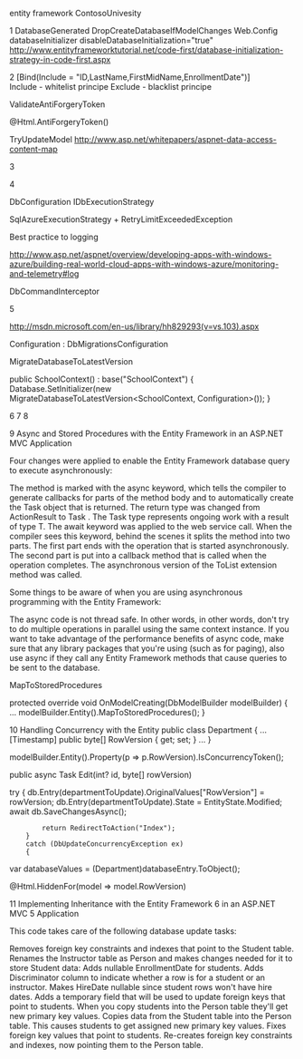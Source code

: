 entity framework 
	ContosoUnivesity
	
1
			DatabaseGenerated
			DropCreateDatabaseIfModelChanges
			Web.Config
				databaseInitializer 
				disableDatabaseInitialization="true"
			http://www.entityframeworktutorial.net/code-first/database-initialization-strategy-in-code-first.aspx
			
2
	[Bind(Include = "ID,LastName,FirstMidName,EnrollmentDate")]			
		 Include - whitelist principe
		 Exclude - blacklist principe
		 
		 
ValidateAntiForgeryToken 

@Html.AntiForgeryToken()

TryUpdateModel
	http://www.asp.net/whitepapers/aspnet-data-access-content-map
	
	
3 


4

DbConfiguration
IDbExecutionStrategy

SqlAzureExecutionStrategy + RetryLimitExceededException


Best practice to logging

http://www.asp.net/aspnet/overview/developing-apps-with-windows-azure/building-real-world-cloud-apps-with-windows-azure/monitoring-and-telemetry#log


DbCommandInterceptor


5

http://msdn.microsoft.com/en-us/library/hh829293(v=vs.103).aspx
 
Configuration : DbMigrationsConfiguration<SchoolContext>

MigrateDatabaseToLatestVersion 

public SchoolContext() : base("SchoolContext")
        {
            Database.SetInitializer(new MigrateDatabaseToLatestVersion<SchoolContext, Configuration>());
        }

6
7 
8 

9 Async and Stored Procedures with the Entity Framework in an ASP.NET MVC Application

Four changes were applied to enable the Entity Framework database query to execute asynchronously:

The method is marked with the async keyword, which tells the compiler to generate callbacks for parts of the method body and to automatically create the Task<ActionResult> object that is returned.
The return type was changed from ActionResult to Task<ActionResult> . The Task<T> type represents ongoing work with a result of type T.
The await keyword was applied to the web service call. When the compiler sees this keyword, behind the scenes it splits the method into two parts. The first part ends with the operation that is started asynchronously. The second part is put into a callback method that is called when the operation completes.
The asynchronous version of the ToList extension method was called.


Some things to be aware of when you are using asynchronous programming with the Entity Framework:

The async code is not thread safe. In other words, in other words, don't try to do multiple operations in parallel using the same context instance.
If you want to take advantage of the performance benefits of async code, make sure that any library packages that you're using (such as for paging), also use async if they call any Entity Framework methods that cause queries to be sent to the database.

MapToStoredProcedures

protected override void OnModelCreating(DbModelBuilder modelBuilder)
{
	...
	modelBuilder.Entity<Department>().MapToStoredProcedures();
}

10 Handling Concurrency with the Entity 
public class Department
{
...
	[Timestamp]
    public byte[] RowVersion { get; set; }
...
}

modelBuilder.Entity<Department>().Property(p => p.RowVersion).IsConcurrencyToken();


public async Task<ActionResult> Edit(int? id, byte[] rowVersion)


try
        {
            db.Entry(departmentToUpdate).OriginalValues["RowVersion"] = rowVersion;
            db.Entry(departmentToUpdate).State = EntityState.Modified;
            await db.SaveChangesAsync();

            return RedirectToAction("Index");
        }
        catch (DbUpdateConcurrencyException ex)
        {
		
		
var databaseValues = (Department)databaseEntry.ToObject();


@Html.HiddenFor(model => model.RowVersion)


11 Implementing Inheritance with the Entity Framework 6 in an ASP.NET MVC 5 Application 

This code takes care of the following database update tasks:

Removes foreign key constraints and indexes that point to the Student table.
Renames the Instructor table as Person and makes changes needed for it to store Student data:
	Adds nullable EnrollmentDate for students.
	Adds Discriminator column to indicate whether a row is for a student or an instructor.
	Makes HireDate nullable since student rows won't have hire dates.
	Adds a temporary field that will be used to update foreign keys that point to students. When you copy students into the Person table they'll get new primary key values.
Copies data from the Student table into the Person table. This causes students to get assigned new primary key values.
Fixes foreign key values that point to students.
Re-creates foreign key constraints and indexes, now pointing them to the Person table.


